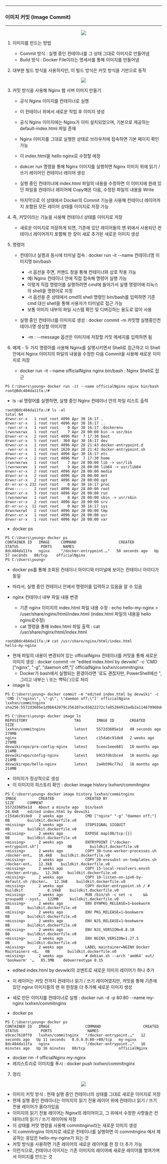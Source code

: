 -----
### 이미지 커밋 (Image Commit)
-----
<div align="center">
<img src="https://github.com/user-attachments/assets/19ce63ef-1959-4b5f-a4ce-f3fddaf2b64d">
</div>

1. 이미지를 만드는 방법
   - Commit 방식 : 실행 중인 컨테이너를 그 상태 그대로 이미지로 만들어냄
   - Build 방식 : Docker File이라는 명세서를 통해 이미지를 만들어냄

2. 대부분 빌드 방식을 사용하지만, 이 빌드 방식은 커밋 방식을 기반으로 동작

<div align="center">
<img src="https://github.com/user-attachments/assets/2c1c83cc-5735-4fa1-b5de-5ffecb568046">
</div>

3. 커밋 방식을 사용해 Nginx 웹 서버 이미지 만들기
   - 공식 Nginx 이미지를 컨테이너로 실행
   - 이 컨테이너 위에서 새로운 작업 후 이미지 생성
   - 공식 Nginx 이미지에는 Nginx가 이미 설치되었으며, 기본으로 제공하는 default-index.html 파일 존재
   - Nginx 이미지를 그대로 실행한 상태로 브라우저에 접속하면 기본 페이지 확인 가능
   - 이 index.html을 hello nginx로 수정할 에정
  
   - dokcer run 명령을 통해 Nginx 이미지를 실행하면 Nginx 이미지 위에 읽기 / 쓰기 레이어인 컨테이너 레이어 생성
   - 실행 중인 컨테이너에 index.html 파일의 내용을 수정하면 이 이미지에 원래 있던 파일을 컨테이너 레이어에 Copy해온 다음, 수정된 파일의 내용을 Write
   - 마지막으로 이 상태에서 Docker의 Commit 기능을 사용해 컨테이너 레이어까지 포함된 모든 레이어 상태를 이미지로 저장 가능

4. 즉, 커밋이라는 기능을 사용해 컨테이너 상태를 이미지로 저장
   - 새로운 이미지로 저장하게 되면, 기존에 있던 레이어들의 맨 위에서 사용되던 컨테이너 레이어까지 포함해 한 장이 새로 추가된 새로운 이미지 생성
  
5. 명령어
   - 컨테이너 실행과 동시에 터미널 접속 : docker run -it --name 컨테이너명 이미지명 bin/bash
     + -it 옵션을 주면, 커맨드 창을 통해 컨테이너와 상호 작용 가능
     + 예) Nginx 컨테이너 안에 직접 접속해 명령어 실행 가능
     + 이렇게 직접 명령어를 실행하려면 cmd에 들어가서 실행 명령어에 리눅스의 shell을 명령어로 지정
     + -it 옵션을 준 상태에서 cmd의 shell 명령인 bin/bash를 입력하면 기존 cmd 대신 shell을 통해 사용자가 터미널로 접근 가능
     + 보통 이미지 내부의 파일 시스템 확인 및 디버깅하는 용도로 많이 사용

   - 실행 중인 컨테이너를 이미지로 생성 : docker commit -m 커밋명 실행중인컨테이너명 생성할 이미지명
     + -m : --message 옵션은 이미지에 저장할 커밋 메세지를 입력하면 됨

6. 예제 - 두 가지 명령어를 사용해 Nginx를 실행시키면서 Shell로 접근하고 이 Shell 안에서 Nginx 이미지의 파일의 내용을 수정한 다음 Commit을 사용해 새로운 이미지로 저장
   - docker run -it --name officialNginx nginx bin/bash : Nginx Shell로 접근
```
PS C:\Users\young> docker run -it --name officialNginx nginx bin/bash
root@8dc484da11fa:/#
```
  - ls -al 명령어를 실행하면, 실행 중인 Nginx 컨테이너 안의 파일 리스트 출력
```
root@8dc484da11fa:/# ls -al
total 64
drwxr-xr-x   1 root root 4096 Apr 30 16:17 .
drwxr-xr-x   1 root root 4096 Apr 30 16:17 ..
-rwxr-xr-x   1 root root    0 Apr 30 16:17 .dockerenv
lrwxrwxrwx   1 root root    7 Apr 28 00:00 bin -> usr/bin
drwxr-xr-x   2 root root 4096 Mar  7 17:30 boot
drwxr-xr-x   5 root root  360 Apr 30 16:17 dev
drwxr-xr-x   1 root root 4096 Apr 28 21:43 docker-entrypoint.d
-rwxr-xr-x   1 root root 1620 Apr 28 21:42 docker-entrypoint.sh
drwxr-xr-x   1 root root 4096 Apr 30 16:17 etc
drwxr-xr-x   2 root root 4096 Mar  7 17:30 home
lrwxrwxrwx   1 root root    7 Apr 28 00:00 lib -> usr/lib
lrwxrwxrwx   1 root root    9 Apr 28 00:00 lib64 -> usr/lib64
drwxr-xr-x   2 root root 4096 Apr 28 00:00 media
drwxr-xr-x   2 root root 4096 Apr 28 00:00 mnt
drwxr-xr-x   2 root root 4096 Apr 28 00:00 opt
dr-xr-xr-x 232 root root    0 Apr 30 16:17 proc
drwx------   2 root root 4096 Apr 28 00:00 root
drwxr-xr-x   3 root root 4096 Apr 28 00:00 run
lrwxrwxrwx   1 root root    8 Apr 28 00:00 sbin -> usr/sbin
drwxr-xr-x   2 root root 4096 Apr 28 00:00 srv
dr-xr-xr-x  11 root root    0 Apr 30 16:17 sys
drwxrwxrwt   2 root root 4096 Apr 28 00:00 tmp
drwxr-xr-x   1 root root 4096 Apr 28 00:00 usr
drwxr-xr-x   1 root root 4096 Apr 28 00:00 var
```
  - docker ps
```
PS C:\Users\young> docker ps
CONTAINER ID   IMAGE     COMMAND                   CREATED          STATUS          PORTS     NAMES
8dc484da11fa   nginx     "/docker-entrypoint.…"   58 seconds ago   Up 57 seconds   80/tcp    officialNginx
PS C:\Users\young>
```

  - docker ps를 통해 조회된 컨테이너 아이디와 터미널에 보이는 컨테이너 아이디가 동일
  - 따라서, 실행 중인 컨테이너 안에서 명령어를 입력하고 있음을 알 수 있음

  - nginx 컨테이너 내부 파일 내용 변경
    + 기존 nginx 이미지의 index.html 파일 내용 수정 : echo hello-my-nginx > /user/share/nginx/html/index.html (index.html 파일의 내용을 hello nginx로수정)
    + cat 명령을 통해 index.html 파일 출력 : cat /usr/share/nginx/html/index.html
```
root@8dc484da11fa:/# cat /usr/share/nginx/html/index.html
hello-my-nginx
```

 - 현재 파일의 내용이 변경되어 있는 officialNginx 컨테이너를 커밋을 통해 새로운 이미지 생성 : docker commit -m "edited index.html by devwiki" -c 'CMD [\"nginx\", \"-g\", \"daemon off;\"]' officialNginx lxxhxn/commitnginx
   + Docker가 bash에서 실행되는 환경이라면 '로도 괜찮지만, PowerShell에선 ", 그리고 내부는 \ 또는 백틱(`)으로 처리
 - image ls
```
PS C:\Users\young> docker commit -m "edited index.html by devwiki" -c 'CMD [\"nginx\", \"-g\", \"daemon off;\"]' officialNginx lxxhxn/commitnginx
sha256:5572d3605e1d9b642079c256107ac65822272c7a85284913adb2a114679968dd

PS C:\Users\young> docker image ls
REPOSITORY                     TAG       IMAGE ID       CREATED          SIZE
lxxhxn/commitnginx             latest    5572d3605e1d   49 seconds ago   279MB
nginx                          latest    c15da6c91de8   2 weeks ago      279MB
devwikirepo/pre-config-nginx   latest    5ceec1eee681   16 months ago    214MB
devwikirepo/config-nginx       latest    b915fdb1bce4   16 months ago    214MB
devwikirepo/hello-nginx        latest    2a4b596c77e2   16 months ago    214MB
```
  - 이미지가 정상적으로 생성
  - 이 이미지의 히스토리 확인 : docker image history lxxhxn/commitnginx
```
PS C:\Users\young> docker image history lxxhxn/commitnginx
IMAGE          CREATED              CREATED BY                                       SIZE      COMMENT
5572d3605e1d   About a minute ago   bin/bash                                         24.6kB    edited index.html by devwiki
c15da6c91de8   2 weeks ago          CMD ["nginx" "-g" "daemon off;"]                 0B        buildkit.dockerfile.v0
<missing>      2 weeks ago          STOPSIGNAL SIGQUIT                               0B        buildkit.dockerfile.v0
<missing>      2 weeks ago          EXPOSE map[80/tcp:{}]                            0B        buildkit.dockerfile.v0
<missing>      2 weeks ago          ENTRYPOINT ["/docker-entrypoint.sh"]             0B        buildkit.dockerfile.v0
<missing>      2 weeks ago          COPY 30-tune-worker-processes.sh /docker-ent…   16.4kB    buildkit.dockerfile.v0
<missing>      2 weeks ago          COPY 20-envsubst-on-templates.sh /docker-ent…   12.3kB    buildkit.dockerfile.v0
<missing>      2 weeks ago          COPY 15-local-resolvers.envsh /docker-entryp…   12.3kB    buildkit.dockerfile.v0
<missing>      2 weeks ago          COPY 10-listen-on-ipv6-by-default.sh /docker…   12.3kB    buildkit.dockerfile.v0
<missing>      2 weeks ago          COPY docker-entrypoint.sh / # buildkit           8.19kB    buildkit.dockerfile.v0
<missing>      2 weeks ago          RUN /bin/sh -c set -x     && groupadd --syst…   122MB     buildkit.dockerfile.v0
<missing>      2 weeks ago          ENV DYNPKG_RELEASE=1~bookworm                    0B        buildkit.dockerfile.v0
<missing>      2 weeks ago          ENV PKG_RELEASE=1~bookworm                       0B        buildkit.dockerfile.v0
<missing>      2 weeks ago          ENV NJS_RELEASE=1~bookworm                       0B        buildkit.dockerfile.v0
<missing>      2 weeks ago          ENV NJS_VERSION=0.8.10                           0B        buildkit.dockerfile.v0
<missing>      2 weeks ago          ENV NGINX_VERSION=1.27.5                         0B        buildkit.dockerfile.v0
<missing>      2 weeks ago          LABEL maintainer=NGINX Docker Maintainers <d…   0B        buildkit.dockerfile.v0
<missing>      2 weeks ago          # debian.sh --arch 'amd64' out/ 'bookworm' '…   85.3MB    debuerreotype 0.15
```
  - edited index.html by devwiki의 코멘트로 새로운 이미지 레이어가 하나 추가
  - 이 레이어는 커밋 전까지 컨테이너 읽기 / 쓰기 레이어였지만, 커밋을 통해 기존에 있던 nginx 이미지들의 맨 위 한장을 더 추가해 새로운 이미지 생성

  - 새로 만든 이미지를 컨테이너로 실행 : docker run -d -p 80:80 --name my-nginx lxxhxn/commitnginx
  - docker ps
```
PS C:\Users\young> docker ps
CONTAINER ID   IMAGE                COMMAND                   CREATED          STATUS          PORTS                NAMES
e9cec7610ff0   lxxhxn/commitnginx   "/docker-entrypoint.…"   12 seconds ago   Up 11 seconds   0.0.0.0:80->80/tcp   my-nginx
8dc484da11fa   nginx                "/docker-entrypoint.…"   16 minutes ago   Up 16 minutes   80/tcp               officialNginx
```

  - docker rm -f officialNginx my-nginx
  - 레지스트리로 이미지를 푸시 : docker push lxxhxn/commitnginx

7. 정리
<div align="center">
<img src="https://github.com/user-attachments/assets/db78e52c-901b-431d-9acf-ce99593c6a4a">
</div>

  - 이미지 커밋 방식 : 현재 실행 중인 컨테이너의 상태를 그대로 새로운 이미지로 저장
  - 현재 실행 중인 컨테이너는 이미지의 읽기 전용 레이어 위에 컨테이너 읽기 / 쓰기 전용 레이어가 올라가있음
  - 이미지의 읽기 전용 레이어는 Nginx의 레이어이고, 그 위에서 수정한 사항들은 컨테이너의 읽기 / 쓰기 레이어에 저장
  - 이 상태를 커밋 명령을 사용해 commitnginx라는 새로운 이미지 생성
  - 이 commitnginx 이미지로 새로운 컨테이너를 실행하면 이 commitnginx 에서 제공하는 응답은 hello-my-nginx가 되는 것
  - 커밋 방식을 사용하면 기존 레이어의 새로운 레이어를 한 장 더 추가 가능
  - 이런식으로, 컨테이너 이미지는 기존 이미지의 레이어에 새로운 레이어를 쌓여가며서 이미지를 만드는 것
